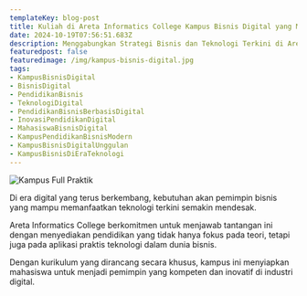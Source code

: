 ```yaml
---
templateKey: blog-post
title: Kuliah di Areta Informatics College Kampus Bisnis Digital yang Menggabungkan Strategi Bisnis dengan Teknologi Terkini
date: 2024-10-19T07:56:51.683Z
description: Menggabungkan Strategi Bisnis dan Teknologi Terkini di Areta Informatics College untuk Menciptakan Pemimpin Digital Masa Depan
featuredpost: false
featuredimage: /img/kampus-bisnis-digital.jpg
tags:
- KampusBisnisDigital	
- BisnisDigital	
- PendidikanBisnis	
- TeknologiDigital	
- PendidikanBisnisBerbasisDigital	
- InovasiPendidikanDigital
- MahasiswaBisnisDigital	
- KampusPendidikanBisnisModern	
- KampusBisnisDigitalUnggulan	
- KampusBisnisDiEraTeknologi	
---
```


![Kampus Full Praktik](/img/kampus-bisnis-digital.jpg "Kampus Full Praktik")

Di era digital yang terus berkembang, kebutuhan akan pemimpin bisnis yang mampu memanfaatkan teknologi terkini semakin mendesak.											
											
Areta Informatics College berkomitmen untuk menjawab tantangan ini dengan menyediakan pendidikan yang tidak hanya fokus pada teori, tetapi juga pada aplikasi praktis teknologi dalam dunia bisnis.											
											
Dengan kurikulum yang dirancang secara khusus, kampus ini menyiapkan mahasiswa untuk menjadi pemimpin yang kompeten dan inovatif di industri digital.											